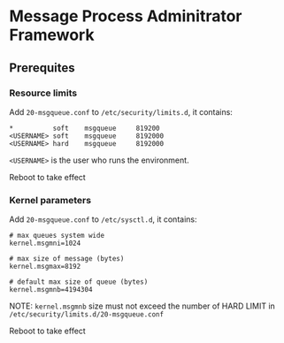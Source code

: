 # Message Process Adminitrator Framework

## Prerequites

### Resource limits

Add `20-msgqueue.conf` to `/etc/security/limits.d`, it contains:

```
*          soft    msgqueue     819200
<USERNAME> soft    msgqueue     8192000
<USERNAME> hard    msgqueue     8192000
```

`<USERNAME>` is the user who runs the environment.

Reboot to take effect

### Kernel parameters

Add `20-msgqueue.conf` to `/etc/sysctl.d`, it contains:

```
# max queues system wide
kernel.msgmni=1024

# max size of message (bytes)
kernel.msgmax=8192

# default max size of queue (bytes)
kernel.msgmnb=4194304
```

NOTE: `kernel.msgmnb` size must not exceed the number of HARD LIMIT in `/etc/security/limits.d/20-msgqueue.conf`

Reboot to take effect
